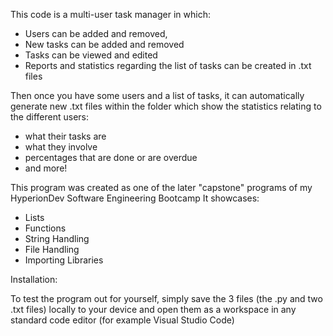 This code is a multi-user task manager in which:

  - Users can be added and removed,
  - New tasks can be added and removed
  - Tasks can be viewed and edited
  - Reports and statistics regarding the list of tasks can be created in .txt files

Then once you have some users and a list of tasks, 
it can automatically generate new .txt files within the folder which show the statistics relating to the different users:
  - what their tasks are
  - what they involve
  - percentages that are done or are overdue
  - and more!

This program was created as one of the later "capstone" programs of my HyperionDev Software Engineering Bootcamp
It showcases:
  - Lists
  - Functions
  - String Handling
  - File Handling
  - Importing Libraries 


Installation:

To test the program out for yourself, simply save the 3 files (the .py and two .txt files) locally to your device and open them as a workspace in any standard code editor (for example Visual Studio Code)
